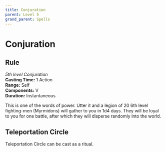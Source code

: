 ```yaml
---
title: Conjuration
parent: Level 5
grand_parent: Spells
---
```


# Conjuration

## Rule
*5th level Conjuration*<br>
**Casting Time:** 1 Action<br>
**Range:** Self<br>
**Components:** V<br>
**Duration:** Instantaneous

This is one of the words of power. Utter it and a legion of 20 6th level fighting-men (Myrmidons) will gather to you in 1d4 days. They will be loyal to you for one battle, after which they will disperse randomly into the world.

## Teleportation Circle
Teleportation Circle can be cast as a ritual.
